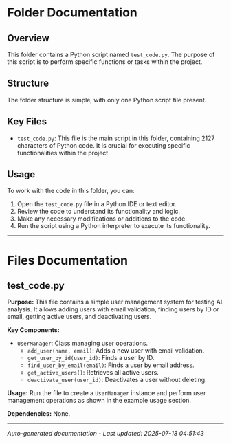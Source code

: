 # Folder Documentation

## Overview
This folder contains a Python script named `test_code.py`. The purpose of this script is to perform specific functions or tasks within the project.

## Structure
The folder structure is simple, with only one Python script file present.

## Key Files
- `test_code.py`: This file is the main script in this folder, containing 2127 characters of Python code. It is crucial for executing specific functionalities within the project.

## Usage
To work with the code in this folder, you can:
1. Open the `test_code.py` file in a Python IDE or text editor.
2. Review the code to understand its functionality and logic.
3. Make any necessary modifications or additions to the code.
4. Run the script using a Python interpreter to execute its functionality.

---

# Files Documentation

## test_code.py

**Purpose:** This file contains a simple user management system for testing AI analysis. It allows adding users with email validation, finding users by ID or email, getting active users, and deactivating users.

**Key Components:**
- `UserManager`: Class managing user operations.
  - `add_user(name, email)`: Adds a new user with email validation.
  - `get_user_by_id(user_id)`: Finds a user by ID.
  - `find_user_by_email(email)`: Finds a user by email address.
  - `get_active_users()`: Retrieves all active users.
  - `deactivate_user(user_id)`: Deactivates a user without deleting.

**Usage:** Run the file to create a `UserManager` instance and perform user management operations as shown in the example usage section.

**Dependencies:** None.

---
*Auto-generated documentation - Last updated: 2025-07-18 04:51:43*
